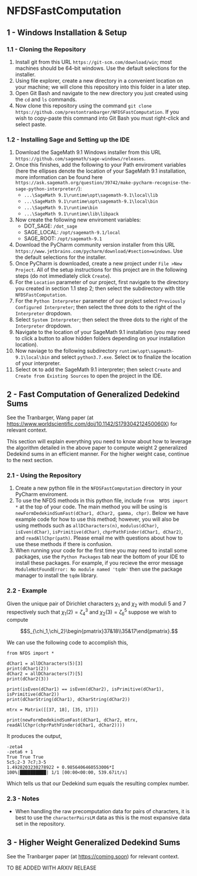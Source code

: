 # NFDSFastComputation

## 1 - Windows Installation & Setup

### 1.1 - Cloning the Repository
1. Install git from this URL ```https://git-scm.com/download/win```; most machines should be 64-bit windows. Use the default selections for the installer.
2. Using file explorer, create a new directory in a convenient location on your machine; we will clone this repository into this folder in a later step.
3. Open Git Bash and navigate to the new directory you just created using the ```cd``` and ```ls``` commands.
4. Now clone this repository using the command ```git clone https://github.com/prestontranbarger/NFDSFastComputation```. If you wish to copy-paste this command into Git Bash you must right-click and select paste.

### 1.2 - Installing Sage and Setting up the IDE
1. Download the SageMath 9.1 Windows installer from this URL ```https://github.com/sagemath/sage-windows/releases```.
2. Once this finishes, add the following to your Path enviroment variables (here the ellipses denote the location of your SageMath 9.1 installation, more information can be found here ```https://ask.sagemath.org/question/39742/make-pycharm-recognise-the-sage-python-interpreter/```):
   - ```...\SageMath 9.1\runtime\opt\sagemath-9.1\local\lib```
   - ```...\SageMath 9.1\runtime\opt\sagemath-9.1\local\bin```
   - ```...\SageMath 9.1\runtime\bin```
   - ```...\SageMath 9.1\runtime\lib\libpack```
3. Now create the following new enviroment variables:
   - DOT_SAGE: ```/dot_sage```
   - SAGE_LOCAL: ```/opt/sagemath-9.1/local```
   - SAGE_ROOT: ```/opt/sagemath-9.1```
4. Download the PyCharm community version installer from this URL ```https://www.jetbrains.com/pycharm/download/#section=windows```. Use the default selections for the installer.
5. Once PyCharm is downloaded, create a new project under ```File >New Project```. All of the setup instructions for this project are in the following steps (do not immediately click ```Create```).
6. For the ```Location``` parameter of our project, first navigate to the directory you created in section 1.1 step 2; then select the subdirectory with title ```NFDSFastComputation```.
7. For the ```Python Interpreter``` parameter of our project select ```Previously Configured Interpreter```; then select the three dots to the right of the ```Interpreter``` dropdown.
8. Select ```System Interpreter```; then select the three dots to the right of the ```Interpreter``` dropdown.
9. Navigate to the location of your SageMath 9.1 installation (you may need to click a button to allow hidden folders depending on your installation location).
10. Now naviage to the following subdirectory ```runtime\opt\sagemath-9.1\local\bin``` and select ```python3.7.exe```. Select ```OK``` to finalize the location of your interpreter.
11. Select ```OK``` to add the SageMath 9.1 interpreter; then select ```Create``` and ```Create from Existing Sources``` to open the project in the IDE.

## 2 - Fast Computation of Generalized Dedekind Sums
See the Tranbarger, Wang paper (at https://www.worldscientific.com/doi/10.1142/S179304212450060X) for relevant context.

This section will explain everything you need to know about how to leverage the algorithm detailed in the above paper to compute weight $2$ generalized Dedekind sums in an efficient manner. For the higher weight case, continue to the next section.

### 2.1 - Using the Repository
1. Create a new python file in the ```NFDSFastComputation``` directory in your PyCharm enviroment.
2. To use the NFDS methods in this python file, include ```from  NFDS import *``` at the top of your code. The main method you will be using is ```newFormDedekindSumFast(dChar1, dChar2, gamma, chpr)```. Below we have example code for how to use this method; however, you will also be using methods such as ```allDCharacters(n)```, ```modulus(dChar)```, ```isEven(dChar)```, ```isPrimitive(dChar)```, ```chprPathFinder(dChar1, dChar2)```, and ```readAllChpr(path)```. Please email me with questions about how to use these methods if there is confusion.
3. When running your code for the first time you may need to install some packages, use the ```Python Packages``` tab near the bottom of your IDE to install these packages. For example, if you recieve the error message ```ModuleNotFoundError: No module named 'tqdm'``` then use the package manager to install the ```tqdm``` library.

### 2.2 - Example
Given the unique pair of Dirichlet characters $\chi_1$ and $\chi_2$ with moduli $5$ and $7$ respectively such that $\chi_1(2)=\zeta_4^3$ and $\chi_2(3)=\zeta_6^5$ suppose we wish to compute
```math
S_{\chi_1,\chi_2}\begin{pmatrix}37&18\\35&17\end{pmatrix}.
```
We can use the following code to accomplish this,
```
from NFDS import *

dChar1 = allDCharacters(5)[3]
print(dChar1(2))
dChar2 = allDCharacters(7)[5]
print(dChar2(3))

print(isEven(dChar1) == isEven(dChar2), isPrimitive(dChar1), isPrimitive(dChar2))
print(dCharString(dChar1), dCharString(dChar2))

mtrx = Matrix([[37, 18], [35, 17]])

print(newFormDedekindSumFast(dChar1, dChar2, mtrx, readAllChpr(chprPathFinder(dChar1, dChar2))))
```

It produces the output,
```
-zeta4
-zeta6 + 1
True True True
5c5;2-3 7c7;3-5
1.4928203230278922 + 0.9856406460553006*I
100%|██████████| 1/1 [00:00<00:00, 539.67it/s]
```

Which tells us that our Dedekind sum equals the resulting complex number.

### 2.3 - Notes
- When handling the raw precomputation data for pairs of characters, it is best to use the ```characterPairsLM``` data as this is the most expansive data set in the repository.

## 3 - Higher Weight Generalized Dedekind Sums
See the Tranbarger paper (at https://coming.soon) for relevant context.

TO BE ADDED WITH ARXIV RELEASE